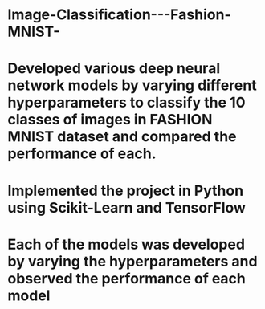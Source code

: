 # Image-Classification---Fashion-MNIST-
#	Developed various deep neural network models by varying different hyperparameters to classify the 10 classes of images in FASHION MNIST dataset and compared the performance of each. 
#	Implemented the project in Python using Scikit-Learn and TensorFlow
#	Each of the models was developed by varying the hyperparameters and observed the performance of each model

